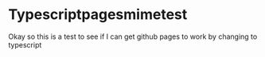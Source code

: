 # Typescriptpagesmimetest

Okay so this is a test to see if I can get github pages to work by changing to typescript
